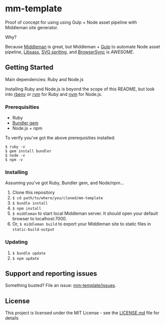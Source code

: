 # mm-template

Proof of concept for using using Gulp + Node asset pipeline with Middleman site generator.

Why?

Because [Middleman](http://middlemanapp.com) is great, but Middleman + [Gulp](http://gulpjs.com) to automate Node asset pipeline, [Libsass](http://sass-lang.com/libsass), [SVG spriting](https://github.com/jkphl/gulp-svg-sprite), and [BrowserSync](https://www.browsersync.io) is *AWESOME*.

## Getting Started

Main dependencies: Ruby and Node.js

Installing Ruby and Node.js is beyond the scope of this README, but look into [rbenv](https://github.com/rbenv/rbenv) or [rvm](https://rvm.io) for Ruby and [nvm](https://github.com/creationix/nvm) for Node.js.

### Prerequisities

* Ruby
* [Bundler gem](http://bundler.io)
* Node.js + npm

To verify you've got the above prerequisities installed:

```
$ ruby -v
$ gem install bundler
$ node -v
$ npm -v
```

### Installing

Assuming you've got Ruby, Bundler gem, and Node/npm...

1. Clone this repository
1. `$ cd path/to/where/you/cloned/mm-template`
1. `$ bundle install`
1. `$ npm install`
1. `$ middleman` to start local Middleman server. It should open your default browser to localhost:7000.
1. Or, `$ middleman build` to export your Middleman site to static files in `static-build-output`

### Updating

1. `$ bundle update`
1. `$ npm update`

## Support and reporting issues

Something busted? File an issue: [mm-template/issues](../../issues).

## License

This project is licensed under the MIT License - see the [LICENSE.md](LICENSE.md) file for details
